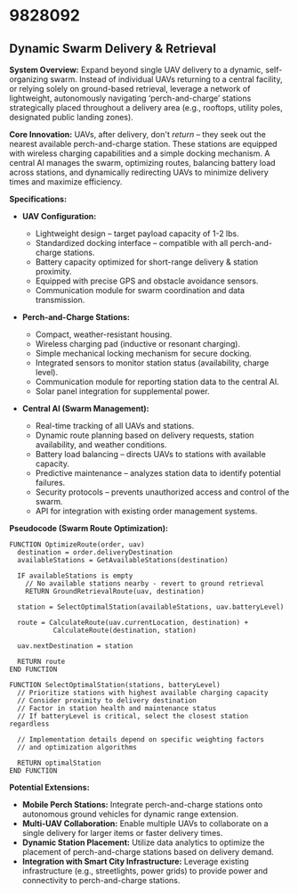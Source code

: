 # 9828092

## Dynamic Swarm Delivery & Retrieval

**System Overview:** Expand beyond single UAV delivery to a dynamic, self-organizing swarm. Instead of individual UAVs returning to a central facility, or relying solely on ground-based retrieval, leverage a network of lightweight, autonomously navigating ‘perch-and-charge’ stations strategically placed throughout a delivery area (e.g., rooftops, utility poles, designated public landing zones).

**Core Innovation:** UAVs, after delivery, don't *return* – they seek out the nearest available perch-and-charge station. These stations are equipped with wireless charging capabilities and a simple docking mechanism. A central AI manages the swarm, optimizing routes, balancing battery load across stations, and dynamically redirecting UAVs to minimize delivery times and maximize efficiency.

**Specifications:**

*   **UAV Configuration:**
    *   Lightweight design – target payload capacity of 1-2 lbs.
    *   Standardized docking interface – compatible with all perch-and-charge stations.
    *   Battery capacity optimized for short-range delivery & station proximity.
    *   Equipped with precise GPS and obstacle avoidance sensors.
    *   Communication module for swarm coordination and data transmission.

*   **Perch-and-Charge Stations:**
    *   Compact, weather-resistant housing.
    *   Wireless charging pad (inductive or resonant charging).
    *   Simple mechanical locking mechanism for secure docking.
    *   Integrated sensors to monitor station status (availability, charge level).
    *   Communication module for reporting station data to the central AI.
    *   Solar panel integration for supplemental power.

*   **Central AI (Swarm Management):**
    *   Real-time tracking of all UAVs and stations.
    *   Dynamic route planning based on delivery requests, station availability, and weather conditions.
    *   Battery load balancing – directs UAVs to stations with available capacity.
    *   Predictive maintenance – analyzes station data to identify potential failures.
    *   Security protocols – prevents unauthorized access and control of the swarm.
    *   API for integration with existing order management systems.

**Pseudocode (Swarm Route Optimization):**

```
FUNCTION OptimizeRoute(order, uav)
  destination = order.deliveryDestination
  availableStations = GetAvailableStations(destination)
  
  IF availableStations is empty
    // No available stations nearby - revert to ground retrieval
    RETURN GroundRetrievalRoute(uav, destination)
  
  station = SelectOptimalStation(availableStations, uav.batteryLevel)
  
  route = CalculateRoute(uav.currentLocation, destination) + 
           CalculateRoute(destination, station)
  
  uav.nextDestination = station
  
  RETURN route
END FUNCTION

FUNCTION SelectOptimalStation(stations, batteryLevel)
  // Prioritize stations with highest available charging capacity
  // Consider proximity to delivery destination
  // Factor in station health and maintenance status
  // If batteryLevel is critical, select the closest station regardless
  
  // Implementation details depend on specific weighting factors
  // and optimization algorithms
  
  RETURN optimalStation
END FUNCTION

```

**Potential Extensions:**

*   **Mobile Perch Stations:** Integrate perch-and-charge stations onto autonomous ground vehicles for dynamic range extension.
*   **Multi-UAV Collaboration:** Enable multiple UAVs to collaborate on a single delivery for larger items or faster delivery times.
*   **Dynamic Station Placement:** Utilize data analytics to optimize the placement of perch-and-charge stations based on delivery demand.
*   **Integration with Smart City Infrastructure:** Leverage existing infrastructure (e.g., streetlights, power grids) to provide power and connectivity to perch-and-charge stations.